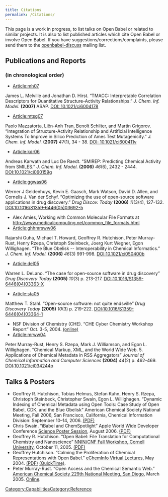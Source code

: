 ```yaml
---
title: Citations
permalink: /Citations/
---
```


This page is a work in progress, to list talks on Open Babel or related to similar projects. It is also to list published articles which cite Open Babel or involve Open Babel. If you have suggestions/corrections/complaints, please send them to the [openbabel-discuss](mailto:openbabel-discuss@lists.sourceforge.net) mailing list.

Publications and Reports
------------------------

### (in chronological order)

-   [Article:mh07](/Article:mh07 "wikilink")


James L. Melville and Jonathan D. Hirst. “TMACC: Interpretable Correlation Descriptors for Quantitative Structure-Activity Relationships.” *J. Chem. Inf. Model.* **(2007)** ASAP. [DOI: 10.1021/ci6004178](https://doi.org/10.1021/ci6004178)

-   [Article:mtsg07](/Article:mtsg07 "wikilink")


Paolo Mazzatorta, Liên-Anh Tran, Benoît Schilter, and Martin Grigorov. “Integration of Structure-Activity Relationship and Artificial Intelligence Systems To Improve in Silico Prediction of Ames Test Mutagenicity.” *J. Chem. Inf. Model.* **(2007)** *47*(1), 34 - 38. [DOI: 10.1021/ci600411v](https://doi.org/10.1021/ci600411v)

-   [Article:kdr06](/Article:kdr06 "wikilink")


Andreas Karwath and Luc De Raedt. “SMIREP: Predicting Chemical Activity from SMILES.” *J. Chem. Inf. Model.* **(2006)** *46*(6), 2432 - 2444. [<DOI:10.1021/ci060159g>](https://doi.org/10.1021/ci060159g)

-   [Article:ggwas06](/Article:ggwas06 "wikilink")


Werner J Geldenhuys, Kevin E. Gaasch, Mark Watson, David D. Allen, and Cornelis J. Van der Schyf. “Optimizing the use of open-source software applications in drug discovery.” *Drug Discov. Today* **(2006)** *11*(3/4), 127-132. [<DOI:10.1016/S1359-6446(05)03692-5>](https://doi.org/10.1016/S1359-6446(05)03692-5)

-   Alex Amies, Working with Common Molecular File Formats at <http://www.medicalcomputing.net/common_file_formats.html>
-   [Article:ghhmrsww06](/Article:ghhmrsww06 "wikilink")


Rajarshi Guha, Michael T. Howard, Geoffrey R. Hutchison, Peter Murray-Rust, Henry Rzepa, Christoph Steinbeck, Joerg Kurt Wegner, Egon Willighagen. “The Blue Obelisk -- Interoperability in Chemical Informatics.” *J. Chem. Inf. Model.* **(2006)** *46*(3) 991-998. [<DOI:10.1021/ci050400b>](https://doi.org/10.1021/ci050400b)

-   [Article:del05](/Article:del05 "wikilink")


Warren L. DeLano. “The case for open-source software in drug discovery” *Drug Discovery Today* **(2005)** *10*(3) p. 213-217. [<DOI:10.1016/S1359-6446(04)03363-X>](https://doi.org/10.1016/S1359-6446(04)03363-X)

-   [Article:sta05](/Article:sta05 "wikilink")


Matthew T. Stahl. “Open-source software: not quite endsville” *Drug Discovery Today* **(2005)** *10*(3) p. 219-222. [<DOI:10.1016/S1359-6446(04)03364-1>](https://doi.org/10.1016/S1359-6446(04)03364-1)

-   NSF Division of Chemistry (CHE). “CHE Cyber Chemistry Workshop Report” Oct. 3-5, 2004. [(online)](http://bioeng.berkeley.edu/faculty/cyber_workshop/report.html)
-   [Article:mrww04](/Article:mrww04 "wikilink")


Peter Murray-Rust, Henry S. Rzepa, Mark J. Williamson, and Egon L. Willighagen. “Chemical Markup, XML, and the World Wide Web. 5. Applications of Chemical Metadata in RSS Aggregators” *Journal of Chemical Information and Computer Sciences* **(2004)** *44*(2) p. 462-469. [<DOI:10.1021/ci034244p>](https://doi.org/10.1021/ci034244p)

Talks & Posters
---------------

-   Geoffrey R. Hutchison, Tobias Helmus, Stefan Kuhn, Henry S. Rzepa, Christoph Steinbeck, Christopher Swain, Egon L. Willighagen. “Dynamic Indexing of Chemical Metadata using Open Tools: Case Study of Open Babel, CDK, and the Blue Obelisk” American Chemical Society National Meeting, Fall 2006, San Francisco, California, Chemical Information Division: September 10–14, 2006. [(PDF)](http://geoffhutchison.net/files/ACS-06-ChemSpotlight.pdf)
-   Chris Swain. “iBabel and ChemSpotlight” Apple World Wide Developer Conference [Science Poster Session](http://www.apple.com/science/poster/), August 2006. [(PDF)](http://images.apple.com/science/poster/pdf/swain.pdf)
-   Geoffrey R. Hutchison. “Open Babel: File Translation for Computational Chemistry and Nanoscience” [NNIN/CNF Fall Workshop, Cornell University](http://www.cnf.cornell.edu/cnf_2005fallworkshop.html), October 11, 2005. [(PDF)](http://geoffhutchison.net/files/NNIN05-OpenBabel.pdf)
-   Geoffrey Hutchison. “Calming the Proliferation of Chemical Representations with Open Babel.” [eChemInfo Virtual Lectures](http://echeminfo.com/), May 2004. [(PDF)](http://geoffhutchison.net/files/BabelTalk04.pdf) [(QuickTime)](http://geoffhutchison.net/files/BabelTalk04.mov).
-   Peter Murray-Rust. “Open Access and the Chemical Semantic Web.” [American Chemical Society 229th National Meeting, San Diego](http://www.chemistry.org/portal/a/c/s/1/acsdisplay.html?DOC=meetings%5Csandiego2005%5Csa05_index.html), March 2005. [Online](http://wwmm.ch.cam.ac.uk/presentations/acs2005/).

[Category:Capabilities](/Category:Capabilities "wikilink")[Category:Reference](/Category:Reference "wikilink")
